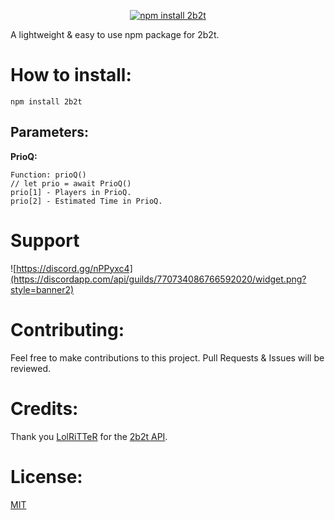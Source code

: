 <div align="center">
 <p>
    <a href="https://nodei.co/npm/2b2t/"><img src="https://nodei.co/npm/2b2t.png?downloads=true&stars=true" alt="npm install 2b2t"/></a>
  </p>
</div>

A lightweight & easy to use npm package for 2b2t. 

# How to install: 
`npm install 2b2t`

## Parameters:

**PrioQ:**
```
Function: prioQ()
// let prio = await PrioQ()
prio[1] - Players in PrioQ.
prio[2] - Estimated Time in PrioQ. 
```

# Support 
![https://discord.gg/nPPyxc4](https://discordapp.com/api/guilds/770734086766592020/widget.png?style=banner2)

# Contributing:

Feel free to make contributions to this project. Pull Requests & Issues will be reviewed.

# Credits:

Thank you [LolRiTTeR](https://github.com/LolRiTTeR) for the [2b2t API](https://2b2t.dev). 

# License:
[MIT](https://github.com/vypr-ysl/2b2t/blob/master/LICENSE)
